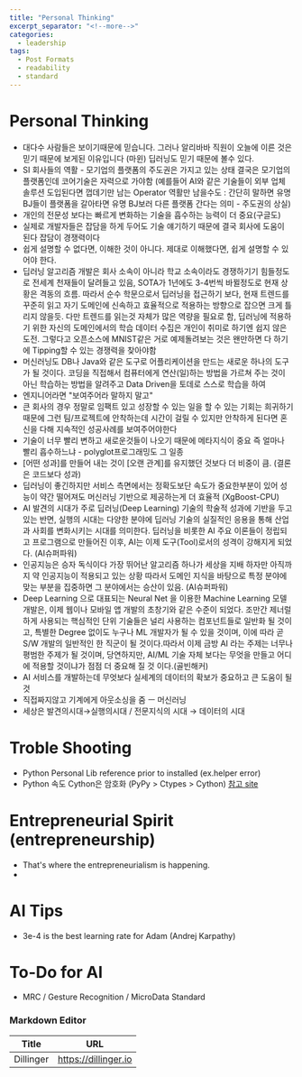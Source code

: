 ```yaml
---
title: "Personal Thinking"
excerpt_separator: "<!--more-->"
categories:
  - leadership
tags:
  - Post Formats
  - readability
  - standard
---
```

# Personal Thinking
* 대다수 사람들은 보이기때문에 믿습니다. 그러나 알리바바 직원이 오늘에 이른 것은 믿기 때문에 보게된 이유입니다 (마윈) 딥러닝도 믿기 때문에 볼수 있다.
* SI 회사들의 역활 - 모기업의 플랫폼의 주도권은 가지고 있는 상태 결국은 모기업의 플랫폼인데 코어기술은 자력으로 가야함 (예를들어 AI와 같은 기술들이 외부 업체 솔루션 도입된다면 껍데기만 남는 Operator 역활만 남을수도 : 간단히 말하면 유명 BJ들이 플랫폼을 갈아타면 유명 BJ보러 다른 플랫폼 간다는 의미 - 주도권의 상실)
* 개인의 전문성 보다는 빠르게 변화하는 기술을 흡수하는 능력이 더 중요(구글도)
* 실제로 개발자들은 잡담을 하게 두어도 기술 얘기하기 때문에 결국 회사에 도움이 된다 잡담이 경쟁력이다
* 쉽게 설명할 수 없다면, 이해한 것이 아니다. 제대로 이해했다면, 쉽게 설명할 수 있어야 한다.
* 딥러닝 알고리즘 개발은 회사 소속이 아니라 학교 소속이라도 경쟁하기기 힘들정도로 전세계 천재들이 달려들고 있음, SOTA가 1년에도 3-4번씩 바뀔정도로 현재 상황은 격동의 흐름. 따라서 순수 학문으로서 딥러닝을 접근하기 보다, 현재 트렌드를 꾸준히 읽고 자기 도메인에 신속하고 효율적으로 적용하는 방향으로 잡으면 크게 틀리지 않을듯. 다만 트렌드를 읽는것 자체가 많은 역량을 필요로 함, 딥러닝에 적용하기 위한 자신의 도메인에서의 학습 데이터 수집은 개인이 취미로 하기엔 쉽지 않은 도전. 그렇다고 오픈소스에 MNIST같은 거로 예제돌려보는 것은 왠만하면 다 하기에 Tipping할 수 있는 경쟁력을 찾아야함
* 머신러닝도 DB나 Java와 같은 도구로 어플리케이션을 만드는 새로운 하나의 도구가 될 것이다. 코딩을 직접해서 컴퓨터에게 연산(일)하는 방법을 가르쳐 주는 것이 아닌 학습하는 방법을 알려주고 Data Driven을 토데로 스스로 학습을 하여 
* 엔지니어라면 "보여주어라 말하지 말고"
* 큰 회사의 경우 정말로 임팩트 있고 성장할 수 있는 일을 할 수 있는 기회는 희귀하기 때문에 그런 팀/프로젝트에 안착하는데 시간이 걸릴 수 있지만 안착하게 된다면 혼신을 다해 지속적인 성공사례를 보여주어야한다 
* 기술이 너무 빨리 변하고 새로운것들이 나오기 때문에 메타지식이 중요 즉 얼마나 빨리 흡수하느냐 - polyglot프로그래밍도 그 일종
* [어떤 성과]를 만들어 내는 것이 [오랜 관계]를 유지했던 것보다 더 비중이 큼. (결론은 코드보다 성과)
* 딥러닝이 좋긴하지만 서비스 측면에서는 정확도보단 속도가 중요한부분이 있어 성능이 약간 떨어져도 머신러닝 기반으로 제공하는게 더 효율적 (XgBoost-CPU)
* AI 발견의 시대가 주로 딥러닝(Deep Learning) 기술의 학술적 성과에 기반을 두고 있는 반면,
실행의 시대는 다양한 분야에 딥러닝 기술의 실질적인 응용을 통해 산업과 사회를 변화시키는 시대를 의미한다. 딥러닝을 비롯한 AI 주요 이론들이 정립되고 프로그램으로 만들어진 이후, AI는 이제
도구(Tool)로서의 성격이 강해지게 되었다. (AI슈퍼파워)
* 인공지능은 승자 독식이다 가장 뛰어난 알고리즘 하나가 세상을 지배 하자만 아직까지 약 인공지능이 적용되고 있는 상황 따라서 도메인 지식을 바탕으로 특정 분야에 맞는 부분을 집중하면 그 분야에서는 승산이 있음. (AI슈퍼파워)
* Deep Learning 으로 대표되는 Neural Net 을 이용한 Machine Learning 모델 개발은, 이제 웹이나 모바일 앱 개발의 초창기와 같은 수준이 되었다. 조만간 제너럴하게 사용되는 핵심적인 단위 기술들은 널리 사용하는 컴포넌트들로 일반화 될 것이고, 특별한 Degree 없이도 누구나 ML 개발자가 될 수 있을 것이며, 이에 따라 곧 S/W 개발의 일반적인 한 직군이 될 것이다.‪따라서 이제 금방 AI 라는 주제는 너무나 평범한 주제가 될 것이며, 당연하지만, AI/ML 기술 자체 보다는 무엇을 만들고 어디에 적용할 것이냐가 점점 더 중요해 질 것 이다.(골빈해커)
* AI 서비스를 개발하는데 무엇보다 실세계의 데이터의 확보가 중요하고 큰 도움이 될것 
* 직접짜지않고 기계에게 아웃소싱을 줌 ㅡ 머신러닝
* 세상은 발견의시대→실행의시대  / 전문지식의 시대 → 데이터의 시대

# Troble Shooting
* Python Personal Lib reference prior to installed (ex.helper error)
* Python 속도 Cython은 암호화 (PyPy > Ctypes > Cython) [참고 site](http://mcchae.egloos.com/11152022)

# Entrepreneurial Spirit (entrepreneurship)
* That's where the entrepreneurialism is happening.
*
# AI Tips
* 3e-4 is the best learning rate for Adam (Andrej Karpathy)

# To-Do for AI
* MRC / Gesture Recognition / MicroData Standard

### Markdown Editor
| Title | URL |
| ------ | ------ |
| Dillinger | https://dillinger.io |
